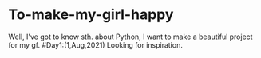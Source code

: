 # To-make-my-girl-happy
Well, I've got to know sth. about Python, I want to make a beautiful project for my gf.
#Day1:(1,Aug,2021)
   Looking for inspiration.
